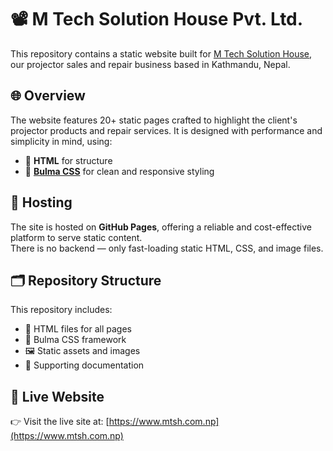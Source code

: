 # 📽️ M Tech Solution House Pvt. Ltd.

This repository contains a static website built for [M Tech Solution House](https://www.mtsh.com.np), our projector sales and repair business based in Kathmandu, Nepal.

## 🌐 Overview

The website features 20+ static pages crafted to highlight the client's projector products and repair services. It is designed with performance and simplicity in mind, using:

- 🧱 **HTML** for structure  
- 🎨 **[Bulma CSS](https://bulma.io/)** for clean and responsive styling

## 🚀 Hosting

The site is hosted on **GitHub Pages**, offering a reliable and cost-effective platform to serve static content.  
There is no backend — only fast-loading static HTML, CSS, and image files.

## 🗂️ Repository Structure

This repository includes:

- 📄 HTML files for all pages  
- 🎨 Bulma CSS framework  
- 🖼️ Static assets and images  
- 📘 Supporting documentation

## 🔗 Live Website

👉 Visit the live site at: [https://www.mtsh.com.np](https://www.mtsh.com.np)

